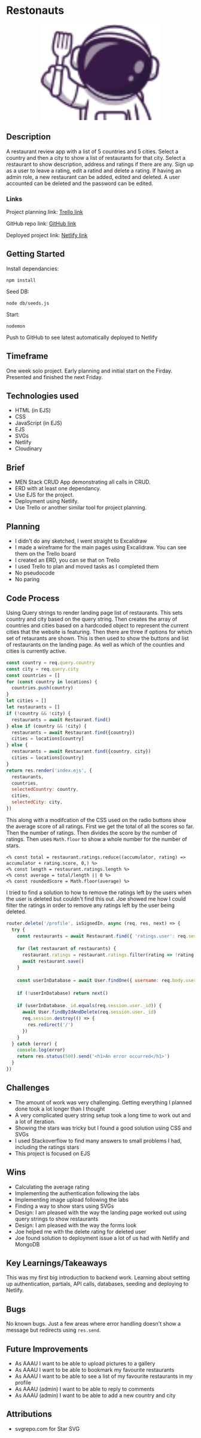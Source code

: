 # Restonauts

<p align="center">
  <img alt="concentration matching game logo" src="./public/images/restonauts-logo.svg" width="320">
  </a>
</p>

## Description

A restaurant review app with a list of 5 countries and 5 cities. Select a country and then a city to show a list of restaurants for that city. Select a restaurant to show description, address and ratings if there are any. Sign up as a user to leave a rating, edit a ratind and delete a rating. If having an admin role, a new restaurant can be added, edited and deleted. A user accounted can be deleted and the password can be edited.

### Links

Project planning link: [Trello link](https://trello.com/b/9FBcBT3a/project-two-men-stack-crud)

GitHub repo link: [GitHub link](https://github.com/iris-noonan/restonauts)

Deployed project link: [Netlify link](https://restonauts.netlify.app/)

## Getting Started

Install dependancies:
```
npm install
```

Seed DB:
```
node db/seeds.js
```

Start:
```
nodemon
```

Push to GitHub to see latest automatically deployed to Netlify

## Timeframe

One week solo project. Early planning and initial start on the Firday. Presented and finished the next Friday.

## Technologies used

* HTML (in EJS)
* CSS
* JavaScript (in EJS)
* EJS
* SVGs
* Netlify
* Cloudinary

## Brief

* MEN Stack CRUD App demonstrating all calls in CRUD. 
* ERD with at least one dependancy. 
* Use EJS for the project. 
* Deployment using Netlify. 
* Use Trello or another similar tool for project planning.

## Planning

* I didn't do any sketched, I went straight to Excalidraw
* I made a wireframe for the main pages using Excalidraw. You can see them on the Trello board
* I created an ERD, you can se that on Trello
* I used Trello to plan and moved tasks as I completed them
* No pseudocode
* No paring

## Code Process

Using Query strings to render landing page list of restaurants. This sets country and city based on the query string. Then creates the array of countries and cities based on a hardcoded object to represent the current cities that the website is featuring. Then there are three if options for which set of retaurants are shown. This is then used to show the buttons and list of restaurants on the landing page. As well as which of the counties and cities is currently active.

```js
const country = req.query.country
const city = req.query.city
const countries = []
for (const country in locations) {
  countries.push(country)
}
let cities = []
let restaurants = []
if (!country && !city) {
  restaurants = await Restaurant.find()
} else if (country && !city) {
  restaurants = await Restaurant.find({country})
  cities = locations[country]
} else {
  restaurants = await Restaurant.find({country, city})
  cities = locations[country]
}
return res.render('index.ejs', {
  restaurants,
  countries,
  selectedCountry: country,
  cities,
  selectedCity: city,
})
```
This along with a modifcation of the CSS used on the radio buttons show the average score of all ratings. First we get the total of all the scores so far. Then the number of ratings. Then divides the score by the number of ratings. Then uses `Math.floor` to show a whole number for the number of stars.
```ejs
<% const total = restaurant.ratings.reduce((accumulator, rating) => accumulator + rating.score, 0,) %>
<% const length = restaurant.ratings.length %>
<% const average = total/length || 0 %>
<% const roundedScore = Math.floor(average) %>
```
I tried to find a solution to how to remove the ratings left by the users when the user is deleted but couldn't find this out. Joe showed me how I could filter the ratings in order to remove any ratings left by the user being deleted.
```js
router.delete('/profile', isSignedIn, async (req, res, next) => {
  try {
    const restaurants = await Restaurant.find({ 'ratings.user': req.session.user._id })

    for (let restaurant of restaurants) {
      restaurant.ratings = restaurant.ratings.filter(rating => !rating.user.equals(req.session.user._id))
      await restaurant.save()
    } 

    const userInDatabase = await User.findOne({ username: req.body.username })

    if (!userInDatabase) return next()

    if (userInDatabase._id.equals(req.session.user._id)) {
      await User.findByIdAndDelete(req.session.user._id)
      req.session.destroy(() => {
        res.redirect('/')
      })
    }
  } catch (error) {
    console.log(error)
    return res.status(500).send('<h1>An error occurred</h1>')
  }
})
```

## Challenges

* The amount of work was very challenging. Getting everything I planned done took a lot longer than I thought
* A very complicated query string setup took a long time to work out and a lot of iteration.
* Showing the stars was tricky but I found a good solution using CSS and SVGs
* I used Stackoverflow to find many answers to small problems I had, including the ratings stars
* This project is focused on EJS

## Wins

* Calculating the average rating
* Implementing the authentication following the labs
* Implementing image upload following the labs
* Finding a way to show stars using SVGs
* Design: I am pleased with the way the landing page worked out using query strings to show restaurants
* Design: I am pleased with the way the forms look
* Joe helped me with the delete rating for deleted user
* Joe found solution to deployment issue a lot of us had with Netlify and MongoDB

## Key Learnings/Takeaways

This was my first big introduction to backend work. Learning about setting up authentication, partials, API calls, databases, seeding and deploying to Netlify.

## Bugs

No known bugs. Just a few areas where error handling doesn't show a message but redirects using `res.send`. 

## Future Improvements

* As AAAU I want to be able to upload pictures to a gallery
* As AAAU I want to be able to bookmark my favourite restaurants
* As AAAU I want to be able to see a list of my favourite restaurants in my profile
* As AAAU (admin) I want to be able to reply to comments
* As AAAU (admin) I want to be able to add a new country and city

## Attributions

* svgrepo.com for Star SVG